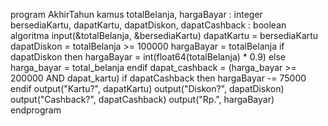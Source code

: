 program AkhirTahun
kamus
    totalBelanja, hargaBayar : integer
    bersediaKartu, dapatKartu, dapatDiskon, dapatCashback : boolean
algoritma
    input(&totalBelanja, &bersediaKartu)
    dapatKartu = bersediaKartu
	dapatDiskon = totalBelanja >= 100000
    hargaBayar = totalBelanja
    if dapatDiskon then
		hargaBayar = int(float64(totalBelanja) * 0.9)
	else
        harga_bayar = total_belanja
    endif
    dapat_cashback = (harga_bayar >= 200000 AND dapat_kartu)
    if dapatCashback then
		hargaBayar -= 75000
	endif
    output("Kartu?", dapatKartu)
	output("Diskon?", dapatDiskon)
	output("Cashback?", dapatCashback)
	output("Rp.", hargaBayar)
endprogram